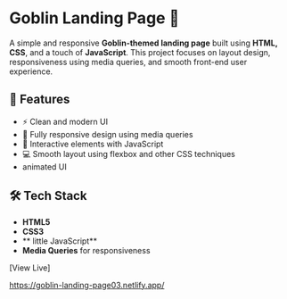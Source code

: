 # Goblin Landing Page 🧌

A simple and responsive **Goblin-themed landing page** built using **HTML, CSS**, and a touch of **JavaScript**. This project focuses on layout design, responsiveness using media queries, and smooth front-end user experience.

## 🌟 Features

- ⚡ Clean and modern UI
- 📱 Fully responsive design using media queries
- 🎯 Interactive elements with JavaScript
- 💻 Smooth layout using flexbox and other CSS techniques
- animated UI

## 🛠️ Tech Stack

- **HTML5**
- **CSS3**
- ** little JavaScript**
- **Media Queries** for responsiveness

[View Live]

https://goblin-landing-page03.netlify.app/

